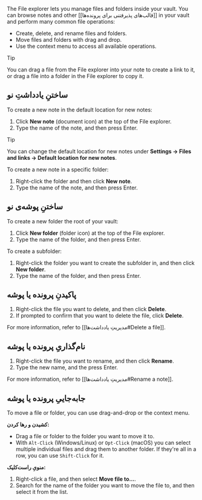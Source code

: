 The File explorer lets you manage files and folders inside your vault. You can browse notes and other [[قالب‌های پذیرفتنی برای پرونده‌ها]] in your vault and perform many common file operations:

- Create, delete, and rename files and folders.
- Move files and folders with drag and drop.
- Use the context menu to access all available operations.

> [!tip]
> You can drag a file from the File explorer into your note to create a link to it, or drag a file into a folder in the File explorer to copy it.

## ساختنِ یادداشتِ نو

To create a new note in the default location for new notes:

1. Click **New note** (document icon) at the top of the File explorer.
2. Type the name of the note, and then press Enter.

> [!tip]
> You can change the default location for new notes under **Settings → Files and links → Default location for new notes**.

To create a new note in a specific folder:

1. Right-click the folder and then click **New note**.
2. Type the name of the note, and then press Enter.

## ساختنِ پوشه‌ی نو

To create a new folder the root of your vault:

1. Click **New folder** (folder icon) at the top of the File explorer.
2. Type the name of the folder, and then press Enter.

To create a subfolder:

1. Right-click the folder you want to create the subfolder in, and then click **New folder**.
2. Type the name of the folder, and then press Enter.

## پاکیدنِ پرونده یا پوشه

1. Right-click the file you want to delete, and then click **Delete**.
2. If prompted to confirm that you want to delete the file, click **Delete**.

For more information, refer to [[مدیریتِ یادداشت‌ها#Delete a file]].

## نام‌گذاریِ پرونده یا پوشه

1. Right-click the file you want to rename, and then click **Rename**.
2. Type the new name, and the press Enter.

For more information, refer to [[مدیریتِ یادداشت‌ها#Rename a note]].

## جابه‌جاییِ پرونده یا پوشه

To move a file or folder, you can use drag-and-drop or the context menu.

**کشیدن و رها کردن:**

- Drag a file or folder to the folder you want to move it to.
- With `Alt-Click` (Windows/Linux) or `Opt-Click` (macOS) you can select multiple individual files and drag them to another folder. If they're all in a row, you can use `Shift-Click` for it.

**منویِ راست‌کلیک:**

1. Right-click a file, and then select **Move file to...**.
2. Search for the name of the folder you want to move the file to, and then select it from the list.

